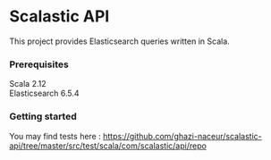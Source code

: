 # Scalastic API

This project provides Elasticsearch queries written in Scala.

### Prerequisites

 Scala 2.12 <br/>
 Elasticsearch 6.5.4 <br/>


### Getting started
You may find tests here : https://github.com/ghazi-naceur/scalastic-api/tree/master/src/test/scala/com/scalastic/api/repo